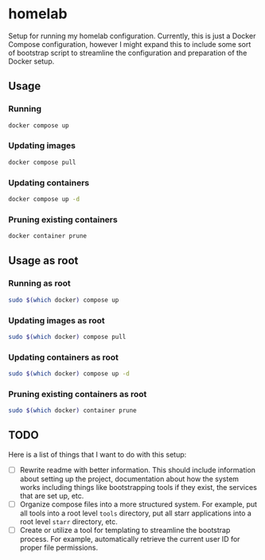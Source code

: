 # homelab

Setup for running my homelab configuration. Currently, this is just a Docker
Compose configuration, however I might expand this to include some sort of
bootstrap script to streamline the configuration and preparation of the Docker setup.

## Usage

### Running

```bash
docker compose up
```

### Updating images

```bash
docker compose pull
```

### Updating containers

```bash
docker compose up -d
```

### Pruning existing containers

```bash
docker container prune
```

## Usage as root

### Running as root

```bash
sudo $(which docker) compose up
```

### Updating images as root

```bash
sudo $(which docker) compose pull
```

### Updating containers as root

```bash
sudo $(which docker) compose up -d
```

### Pruning existing containers as root

```bash
sudo $(which docker) container prune
```

## TODO

Here is a list of things that I want to do with this setup:

- [ ] Rewrite readme with better information. This should include information
      about setting up the project, documentation about how the system works
      including things like bootstrapping tools if they exist, the services
      that are set up, etc.
- [ ] Organize compose files into a more structured system. For example, put
      all tools into a root level `tools` directory, put all starr applications
      into a root level `starr` directory, etc.
- [ ] Create or utilize a tool for templating to streamline the bootstrap
      process. For example, automatically retrieve the current user ID for
      proper file permissions.
